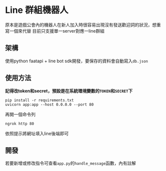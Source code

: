 # Line 群組機器人

原本是遊戲公會內的機器人在新人加入時很容易出現沒有發送歡迎詞的狀況，想重寫一個來代替
目前只支援單一server對應一line群組

## 架構

使用python faatapi + line bot sdk開發，要保存的資料會自動寫入`db.json`

## 使用方法

**記得改token和secret，預設是在系統環境變數的`TOKEN`和`SECRET`下**

```
pip install -r requirements.txt
uvicorn app:app --host 0.0.0.0 --port 80
```

再開一個命令列

```
ngrok http 80
```

依照提示將網址填入line後端即可

## 開發

若要新增或修改指令可查看`app.py`的`handle_message`函數，內有註解